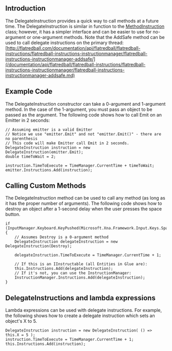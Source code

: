 ## Introduction

The DelegateInstruction provides a quick way to call methods at a future time. The DelegateInstruction is similar in function to the [MethodInstruction](/frb/docs/index.php?title=FlatRedBall.Instructions.MethodInstruction "FlatRedBall.Instructions.MethodInstruction") class; however, it has a simpler interface and can be easier to use for no-argument or one-argument methods. Note that the AddSafe method can be used to call delegate instructions on the primary thread: [http://flatredball.com/documentation/api/flatredball/flatredball-instructions/flatredball-instructions-instructionmanager/flatredball-instructions-instructionmanager-addsafe/](/documentation/api/flatredball/flatredball-instructions/flatredball-instructions-instructionmanager/flatredball-instructions-instructionmanager-addsafe.md)

## Example Code

The DelegateInstruction constructor can take a 0-argument and 1-argument method. In the case of the 1-argument, you must pass an object to be passed as the argument. The following code shows how to call Emit on an Emitter in 2 seconds:

    // Assuming emitter is a valid Emitter
    // Notice we use "emitter.Emit" and not "emitter.Emit()" - there are no parenthesis
    // This code will make Emitter call Emit in 2 seconds.
    DelegateInstruction instruction = new DelegateInstruction(emitter.Emit);
    double timeToWait = 2;

    instruction.TimeToExecute = TimeManager.CurrentTime + timeToWait;
    emitter.Instructions.Add(instruction);

## Calling Custom Methods

The DelegateInstruction method can be used to call any method (as long as it has the proper number of arguments). The following code shows how to destroy an object after a 1-second delay when the user presses the space button.

    if (InputManager.Keyboard.KeyPushed(Microsoft.Xna.Framework.Input.Keys.Space))
    {
        // Assumes Destroy is a 0-argument method
        DelegateInstruction delegateInstruction = new DelegateInstruction(Destroy);

        delegateInstruction.TimeToExecute = TimeManager.CurrentTime + 1;

        // If this is an IInstructable (all Entities in Glue are):
        this.Instructions.Add(delegateInstruction);
        // If it's not, you can use the InstructionManager:
        InstructionManager.Instructions.Add(delegateInstruction);
    }

## DelegateInstructions and lambda expressions

Lambda expressions can be used with delegate instructions. For example, the following shows how to create a delegate instruction which sets an object's X to 5.

    DelegateInstruction instruction = new DelegateInstruction( () => this.X = 5 );
    instruction.TimeToExecute = TimeManager.CurrentTime + 1;
    this.Instructions.Add(instruction);

 
